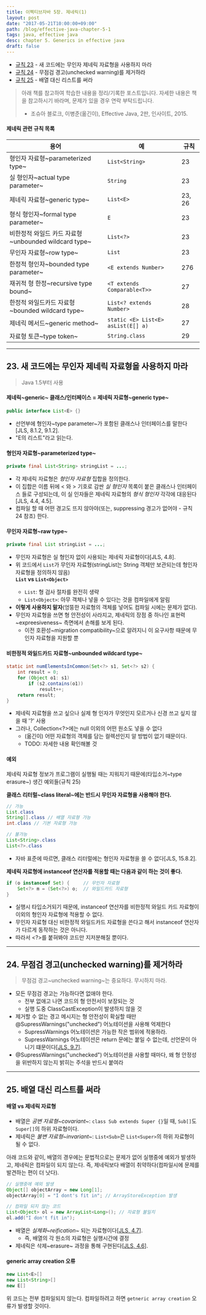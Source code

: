 ```yaml
---
title: 이펙티브자바 5장. 제네릭(1)
layout: post
date: "2017-05-21T10:00:00+09:00"
path: /blog/effective-java-chapter-5-1
tags: java, effective java
desc: chapter 5. Generics in effective java
draft: false
---
```


- [규칙 23](#23-새-코드에는-무인자-제네릭-자료형을-사용하지-마라) - 새 코드에는 무인자 제네릭 자료형을 사용하지 마라
- [규칙 24](#24-무점검-경고-unchecked-warning-를-제거하라) - 무점검 경고(unchecked warning)를 제거하라
- [규칙 25](#25-배열-대신-리스트를-써라) - 배열 대신 리스트를 써라

> 아래 책를 참고하여 학습한 내용을 정리/기록한 포스트입니다. 자세한 내용은 책을 참고하시기 바라며, 문제가 있을 경우 연락 부탁드립니다.
>
> - 조슈아 블로크, 이병준(옮긴이), Effective Java, 2판, 인사이트, 2015.

#### 제네릭 관련 규칙 목록

용어                                       | 예                                  | 규칙
---------------------------------------- | ---------------------------------- | ------
형인자 자료형~parameterized type~              | `List<String>`                     | 23
실 형인자~actual type parameter~             | `String`                           | 23
제네릭 자료형~generic type~                    | `List<E>`                          | 23, 26
형식 형인자~formal type parameter~            | `E`                                | 23
비한정적 와일드 카드 자료형~unbounded wildcard type~ | `List<?>`                          | 23
무인자 자료형~row type~                        | `List`                             | 23
한정적 형인자~bounded type parameter~          | `<E extends Number>`               | 276
재귀적 형 한정~recursive type bound~           | `<T extends Comparable<T>>`        | 27
한정적 와일드카드 자료형~bounded wildcard type~     | `List<? extends Number>`           | 28
제네릭 메서드~generic method~                  | `static <E> List<E> asList(E[] a)` | 27
자료형 토큰~type token~                       | `String.class`                     | 29

---

## 23. 새 코드에는 무인자 제네릭 자료형을 사용하지 마라

> Java 1.5부터 사용

#### 제네릭~generic~ 클래스/인터페이스 = 제네릭 자료형~generic type~

```java
public interface List<E> {}
```

- 선언부에 형인자~type parameter~가 포함된 클래스나 인터페이스를 말한다[JLS, 8.1.2, 9.1.2].
- "E의 리스트"라고 읽는다.

#### 형인자 자료형~parameterized type~

```java
private final List<String> stringList = ...;
```

- 각 제네릭 자료형은 *형인자 자료형* 집합을 정의한다.
- 이 집합은 이름 뒤에 < 와 > 기호로 감싼 *실 형인자* 목록이 붙은 클래스나 인터페이스 들로 구성되는데, 이 실 인자들은 제네릭 자료형의 *형식 형인자* 각각에 대응된다[JLS, 4.4, 4.5].
- 컴파일 할 때 어떤 경고도 뜨지 않아야(또는, suppressing 경고가 없어야 - 규칙 24 참조) 한다.

#### 무인자 자료형~raw type~

```java
private final List stringList = ...;
```

- 무인자 자료형은 실 형인자 없이 사용되는 제네릭 자료형이다[JLS, 4.8].
- 위 코드에서 `List`가 무인자 자료형(stringList는 String 객체만 보관되는데 형인자 자료형을 정의하지 않음)
    <div class="tip">
        <b><code>List</code> vs <code>List&lt;Object&gt;</code></b>
        <ul>
            <li><code>List</code>: 형 검사 절차를 완전히 생략</li>
            <li><code>List&lt;Object&gt;</code>: 아무 객체나 넣을 수 있다는 것을 컴파일에게 알림</li>
        </ul>
    </div>
- **이렇게 사용하지 말자**(엉뚱한 자료형의 객체를 넣어도 컴파일 시에는 문제가 없다).
- 무인자 자료형을 쓰면 형 안전성이 사라지고, 제네릭의 장점 중 하나인 표현력~expreesiveness~ 측면에서 손해를 보게 된다.
    - 이전 호환성~migration compatibility~으로 알려지니 이 요구사항 때문에 무인자 자료형을 지원할 뿐

#### 비한정적 와일드카드 자료형~unbounded wildcard type~

```java
static int numElementsInCommon(Set<?> s1, Set<?> s2) {
    int result = 0;
    for (Object o1: s1)
        if (s2.contains(o1))
            result++;
    return result;
}
```

- 제네릭 자료형을 쓰고 싶으나 실제 형 인자가 무엇인지 모르거나 신경 쓰고 싶지 않을 때 '?' 사용
- 그러나, Collection<?>에는 null 이외의 어떤 원소도 넣을 수 없다
    - (옮긴이) 어떤 자료형의 객체를 담는 컬렉션인지 알 방법이 없기 때문이다.
    - TODO: 자세한 내용 확인해볼 것

#### 예외

제네릭 자료형 정보가 프로그램이 실행될 때는 지워지기 때문에(타입소거~type erasure~) 생긴 예외들(규칙 25)

**클래스 리터럴~class literal~에는 반드시 무인자 자료형을 사용해야 한다.**

```java
// 가능
List.class
String[].class // 배열 자료형 가능
int.class // 기본 자료형 가능

// 불가능
List<String>.class
List<?>.class
```

- 자바 표준에 따르면, 클래스 리터럴에는 형인자 자료형을 쓸 수 없다[JLS, 15.8.2].

**제네릭 자료형에 instanceof 연산자를 적용할 때는 다음과 같이 하는 것이 좋다.**

```java
if (o instanceof Set) {     // 무인자 자료형
    Set<?> m = (Set<?>) o;  // 와일드카드 자료형
}
```

- 실행시 타입소거되기 때문에, instanceof 연산자를 비한정적 와일드 카드 자료형이 이외의 형인자 자료형에 적용할 수 없다.
- 무인자 자료형 대신 비한정적 와일드카드 자료형을 쓴다고 해서 instanceof 연산자가 다르게 동작하는 것은 아니다.
- 따라서 <?>를 붙혀봐야 코드만 지저분해질 뿐이다.

---

## 24. 무점검 경고(unchecked warning)를 제거하라

> 무점검 경고~unchecked warning~는 중요하다. 무시하지 마라.

- 모든 무점검 경고는 가능하다면 없애야 한다.
    - 전부 없애고 나면 코드의 형 안전서이 보장되는 것
    - 실행 도중 ClassCastException이 발생하지 않을 것
- 제거할 수 없는 경고 메시지는 형 안전성이 확실할 때만 @SupressWarnings("unchecked") 어노테이션을 사용해 억제한다
    - SupressWarnings 어노테이션은 가능한 작은 범위에 적용하라.
    - SupressWarnings 어노테이션은 return 문에는 붙일 수 없는데, 선언문이 아니기 떄문이다[[JLS, 9.7](https://docs.oracle.com/javase/specs/jls/se8/html/jls-9.html#jls-9.7)].
- @SupressWarnings("unchecked") 어노테이션을 사용할 때마다, 왜 형 안정성을 위반하지 않는지 밝히는 주석을 반드시 붙여라

---

## 25. 배열 대신 리스트를 써라

#### 배열 vs 제네릭 자료형

- 배열은 *공변 자료형~covariant~*: `class Sub extends Super {}`일 때, `Sub[]`도 `Super[]`의 하위 자료형이다.
- 제네릭은 *불변 자료형~invariant~*: `List<Sub>`은 `List<Super>`의 하위 자료형이 될 수 없다.

아래 코드와 같이, 배열의 경우에는 문법적으로는 문제가 없어 실행중에 예외가 발생하고, 제네릭은 컴파일이 되지 않는다. 즉, 제네릭보다 배열이 취약하다(컴파일시에 문제를 발견하는 편이 더 낫다).

```java
// 실행중에 예외 발생
Object[] objectArray = new Long[1];
objectArray[0] = "I dont's fit in"; // ArrayStoreException 발생

// 컴파일 되지 않는 코드
List<Object> ol = new ArrayList<Long>(); // 자료형 불일치
ol.add("I don't fit in");
```

- 배열은 *실체화~reification~* 되는 자료형이다[[JLS, 4.7](https://docs.oracle.com/javase/specs/jls/se8/html/jls-4.html#jls-4.7)].
    - 즉, 배열의 각 원소의 자료형은 실행시간에 결정
- 제네릭은 삭제~erasure~ 과정을 통해 구현된다[[JLS, 4.6](https://docs.oracle.com/javase/specs/jls/se8/html/jls-4.html#jls-4.6)].

#### generic array creation 오류

```java
new List<E>[]
new List<String>[]
new E[]
```

위 코드는 전부 컴파일되지 않는다. 컴파일하려고 하면 `getneric array creation` 오류가 발생할 것이다.
